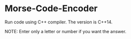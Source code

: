 # Morse-Code-Encoder

Run code using C++ compiler. The version is C++14.

NOTE: Enter only a letter or number if you want the answer.
